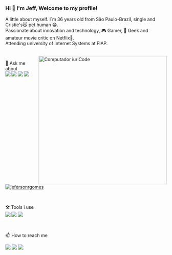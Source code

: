 ### Hi 👋 I'm Jeff, Welcome to my profile!

<!--

Here are some ideas to get you started:

- 🔭 I’m currently working on Ti Express
- 🌱 I’m currently learning Kotlin
- 👯 I’m looking to collaborate on Digital Inovation One
- 😄 Pronouns: ...
-->

<p align="left"> 
A little about myself.
I´m 36 years old from São Paulo-Brazil, single and Cristie's😽 pet human 😁.
<br>
Passionate about innovation and technology, 🎮 Gamer, 🖖 Geek and amateur movie critic on Netflix🍿.
<br>
Attending university of Internet Systems at FIAP.
</p>

  <br>

<img src="https://raw.githubusercontent.com/MicaelliMedeiros/micaellimedeiros/master/image/computer-illustration.png" min-width="400px" max-width="400px" width="400px" align="right" alt="Computador iuriCode">

<p align="left">
  💬 Ask me about 
  <br>
<strong>
  <img src="https://img.shields.io/badge/Kotlin-0095D5?&style=for-the-badge&logo=kotlin&logoColor=purple" />    
  <img src="https://img.shields.io/badge/HTML5-E34F26?style=for-the-badge&logo=html5&logoColor=white" />
  <img src="https://img.shields.io/badge/CSS3-1572B6?style=for-the-badge&logo=css3&logoColor=white" />
  <img src="https://img.shields.io/badge/JavaScript-F7DF1E?style=for-the-badge&logo=javascript&logoColor=black" />
</strong>

</p>

[![jefersonrgomes](https://github-readme-stats.vercel.app/api/top-langs/?username=jefersonrgomes&hide=html&layout=compact&theme=Tokyonight)](https://github.com/jefersonrgomes/)

  <br>

<p align="left">
  🛠 Tools i use<br><strong>
  
<img src="https://img.shields.io/badge/Windows-0078D6?style=for-the-badge&logo=windows&logoColor=white" />
<img src="https://img.shields.io/badge/Android_Studio-3DDC84?style=for-the-badge&logo=android-studio&logoColor=white" />
<img src="https://img.shields.io/badge/IntelliJIDEA-000000.svg?style=for-the-badge&logo=intellij-idea&logoColor=white" />

</strong>
</p>
  <br>

<p align="left">
📫 How to reach me
</p>
  <a href="https://www.linkedin.com/in/jefersonribeirogomes" alt="Linkedin">
  <img src="https://img.shields.io/badge/LinkedIn-0077B5?style=for-the-badge&logo=linkedin&logoColor=white&link=https://www.linkedin.com/in/jefersonribeirogomes/" /></a> 
  <a href="https://www.facebook.com/jefersonrgomess" alt="Facebook">
  <img src="https://img.shields.io/badge/Facebook-1877F2?style=for-the-badge&logo=facebook&logoColor=white&link=https://www.facebook.com/jefersonrgomess"/></a> 
  <a href="https://www.instagram.com/jefersonrgomes/" alt="Instagram">
  <img src="https://img.shields.io/badge/Instagram-E4405F?style=for-the-badge&logo=instagram&logoColor=white&link=https://www.instagram.com/jefersonrgomes/"/></a>

</p>  


